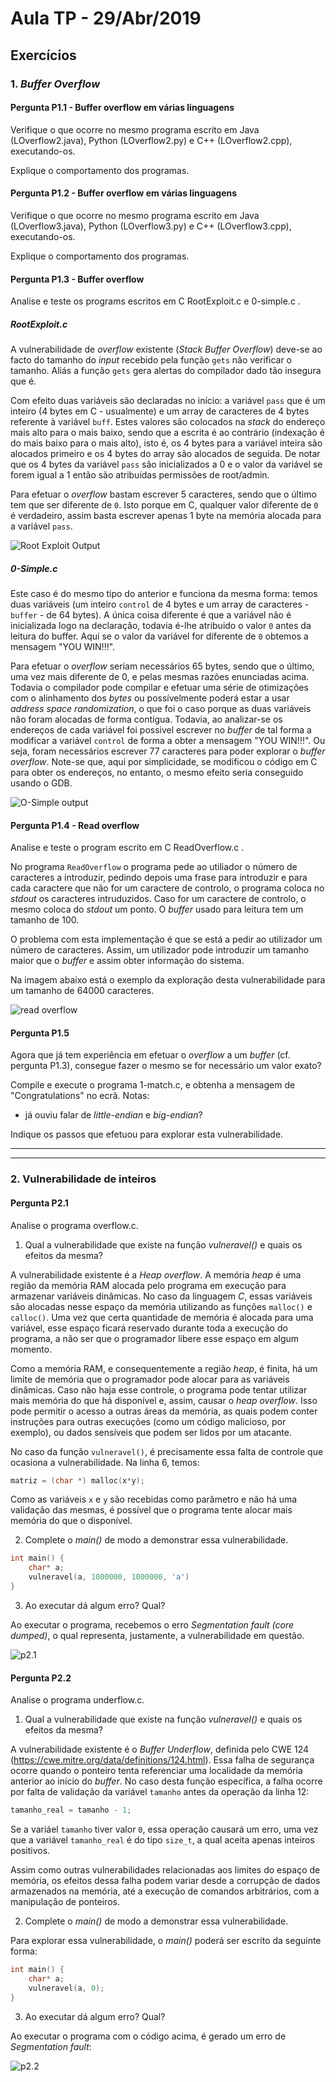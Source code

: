 # Aula TP - 29/Abr/2019

## Exercícios

### 1\. _Buffer Overflow_


#### Pergunta P1.1 - Buffer overflow em várias linguagens

Verifique o que ocorre no mesmo programa escrito em Java (LOverflow2.java), Python (LOverflow2.py) e C++ (LOverflow2.cpp), executando-os.

Explique o comportamento dos programas.


#### Pergunta P1.2 - Buffer overflow em várias linguagens

Verifique o que ocorre no mesmo programa escrito em Java (LOverflow3.java), Python (LOverflow3.py) e C++ (LOverflow3.cpp), executando-os.

Explique o comportamento dos programas.


#### Pergunta P1.3 - Buffer overflow

Analise e teste os programs escritos em C RootExploit.c e 0-simple.c .

##### RootExploit.c

A vulnerabilidade de _overflow_ existente (_Stack Buffer Overflow_) deve-se ao facto do tamanho do _input_ recebido pela função `gets` não verificar o tamanho. Aliás a função `gets` gera alertas do compilador dado tão insegura que é.

Com efeito duas variáveis são declaradas no início: a variável `pass` que é um inteiro (4 bytes em C - usualmente) e um array de caracteres de 4 bytes referente à variável `buff`. Estes valores são colocados na _stack_ do endereço mais alto para o mais baixo, sendo que a escrita é ao contrário (indexação é do mais baixo para o mais alto), isto é, os 4 bytes para a variável inteira são alocados primeiro e os 4 bytes do array são alocados de seguida. De notar que os 4 bytes da variável `pass` são inicializados a 0 e o valor da variável se forem igual a 1 então são atribuídas permissões de root/admin.

Para efetuar o _overflow_ bastam escrever 5 caracteres, sendo que o último tem que ser diferente de `0`. Isto porque em C, qualquer valor diferente de `0` é verdadeiro, assim basta escrever apenas 1 byte na memória alocada para a variável `pass`.



![Root Exploit _Output_](RootExploit.png)





##### 0-Simple.c

Este caso é do mesmo tipo do anterior e funciona da mesma forma: temos duas variáveis (um inteiro `control` de 4 bytes e um array de caracteres - `buffer` - de 64 bytes). A única coisa diferente é que a variável não é inicializada logo na declaração, todavia é-lhe atribuido o valor `0` antes da leitura do buffer. Aqui se o valor da variável for diferente de `0` obtemos a mensagem  "YOU WIN!!!".



Para efetuar o _overflow_ seriam necessários 65 bytes, sendo que o último, uma vez mais diferente de 0, e pelas mesmas razões enunciadas acima. Todavia o compilador pode compilar e efetuar uma série de otimizações com o alinhamento dos _bytes_ ou possívelmente poderá estar a usar _address space randomization_, o que foi o caso porque as duas variáveis não foram alocadas de forma contígua. Todavia, ao analizar-se os endereços de cada variável foi possivel escrever no _buffer_ de tal forma a modificar a variável `control` de forma a obter a mensagem "YOU WIN!!!". Ou seja, foram necessários escrever 77 caracteres para poder explorar o _buffer overflow_. Note-se que, aqui por simplicidade, se modificou o código em C para obter os endereços, no entanto, o mesmo efeito seria conseguido usando o GDB.



![O-Simple _output_](0-simple.png)




#### Pergunta P1.4 - Read overflow

Analise e teste o program escrito em C ReadOverflow.c .

No programa `ReadOverflow` o programa pede ao utiliador o número de caracteres a introduzir, pedindo depois uma frase para introduzir e para cada caractere que não for um caractere de controlo, o programa coloca no _stdout_ os caracteres intruduzidos. Caso for um caractere de controlo, o mesmo coloca do _stdout_ um ponto. O _buffer_ usado para leitura tem um tamanho de 100.

O problema com esta implementação é que se está a pedir ao utilizador um número de caracteres. Assim, um utilizador pode introduzir um tamanho maior que o _buffer_ e assim obter informação do sistema. 

Na imagem abaixo está o exemplo da exploração desta vulnerabilidade para um tamanho de 64000 caracteres.

![read overflow](readoverflow.png)


#### Pergunta P1.5

Agora que já tem experiência em efetuar o _overflow_ a um _buffer_ (cf. pergunta P1.3), consegue fazer o mesmo se for necessário um valor exato?

Compile e execute o programa 1-match.c, e obtenha a mensagem de "Congratulations" no ecrã. Notas:
  + já ouviu falar de _little-endian_ e _big-endian_?

Indique os passos que efetuou para explorar esta vulnerabilidade.

---
---

### 2\. Vulnerabilidade de inteiros


#### Pergunta P2.1

Analise o programa overflow.c.

1. Qual a vulnerabilidade que existe na função *vulneravel()* e quais os efeitos da mesma?

A vulnerabilidade existente é a *Heap overflow*. A memória *heap* é uma região da memória RAM alocada pelo programa em execução para armazenar variáveis dinâmicas. No caso da linguagem *C*, essas variáveis são alocadas nesse espaço da memória utilizando as funções `malloc()` e `calloc()`. Uma vez que certa quantidade de memória é alocada para uma variável, esse espaço ficará reservado durante toda a execução do programa, a não ser que o programador libere esse espaço em algum momento.

Como a memória RAM, e consequentemente a região *heap*, é finita, há um limite de memória que o programador pode alocar para as variáveis dinâmicas. Caso não haja esse controle, o programa pode tentar utilizar mais memória do que há disponível e, assim, causar o *heap overflow*. Isso pode permitir o acesso a outras áreas da memória, as quais podem conter instruções para outras execuções (como um código malicioso, por exemplo), ou dados sensíveis que podem ser lidos por um atacante.

No caso da função `vulneravel()`, é precisamente essa falta de controle que ocasiona a vulnerabilidade. Na linha 6, temos:

```c
matriz = (char *) malloc(x*y);
```

Como as variáveis `x` e `y` são recebidas como parâmetro e não há uma validação das mesmas, é possível que o programa tente alocar mais memória do que o disponível.

2. Complete o *main()* de modo a demonstrar essa vulnerabilidade.

```c
int main() {
    char* a;
    vulneravel(a, 1000000, 1000000, 'a')
}
```

3. Ao executar dá algum erro? Qual?

Ao executar o programa, recebemos o erro *Segmentation fault (core dumped)*, o qual representa, justamente, a vulnerabilidade em questão.

![p2.1](p2.1.png)

#### Pergunta P2.2

Analise o programa underflow.c.

1. Qual a vulnerabilidade que existe na função *vulneravel()* e quais os efeitos da mesma?

A vulnerabilidade existente é o *Buffer Underflow*, definida pelo CWE 124 (<https://cwe.mitre.org/data/definitions/124.html>). Essa falha de segurança ocorre quando o ponteiro tenta referenciar uma localidade da memória anterior ao início do *buffer*. No caso desta função específica, a falha ocorre por falta de validação da variável `tamanho` antes da operação da linha 12:

```c
tamanho_real = tamanho - 1;
```

Se a variáel `tamanho` tiver valor `0`, essa operação causará um erro, uma vez que a variável `tamanho_real` é do tipo `size_t`, a qual aceita apenas inteiros positivos.

Assim como outras vulnerabilidades relacionadas aos limites do espaço de memória, os efeitos dessa falha podem variar desde a corrupção de dados armazenados na memória, até a execução de comandos arbitrários, com a manipulação de ponteiros.

2. Complete o *main()* de modo a demonstrar essa vulnerabilidade.

Para explorar essa vulnerabilidade, o *main()* poderá ser escrito da seguinte forma:

```c
int main() {
	char* a;
    vulneravel(a, 0);
}
```



3. Ao executar dá algum erro? Qual?

Ao executar o programa com o código acima, é gerado um erro de *Segmentation fault*:

![p2.2](p2.2.png)

